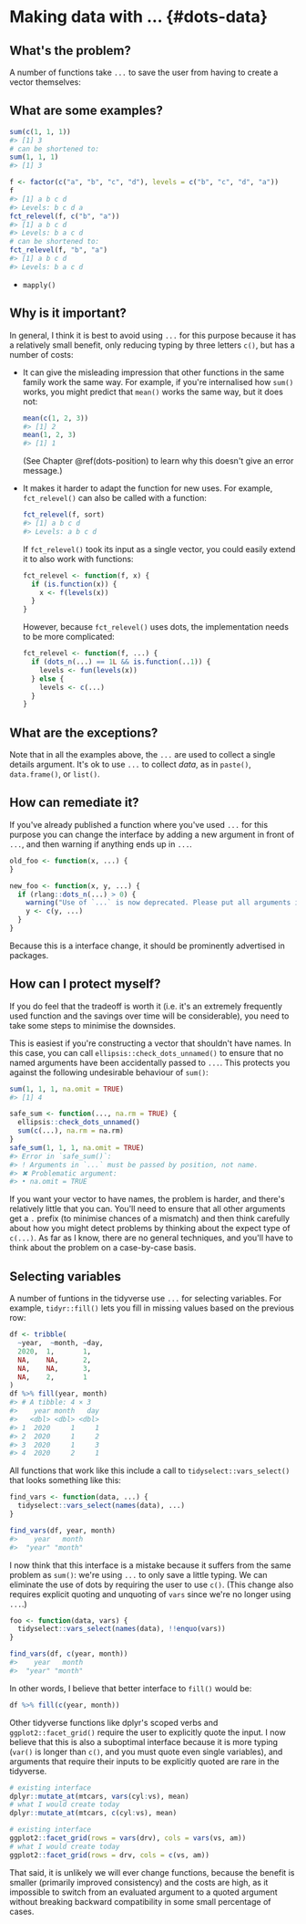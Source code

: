 # Making data with ... {#dots-data}



## What's the problem?

A number of functions take `...` to save the user from having to create a vector themselves:

## What are some examples?


```r
sum(c(1, 1, 1))
#> [1] 3
# can be shortened to:
sum(1, 1, 1)
#> [1] 3

f <- factor(c("a", "b", "c", "d"), levels = c("b", "c", "d", "a"))
f
#> [1] a b c d
#> Levels: b c d a
fct_relevel(f, c("b", "a"))
#> [1] a b c d
#> Levels: b a c d
# can be shortened to:
fct_relevel(f, "b", "a")
#> [1] a b c d
#> Levels: b a c d
```

*  `mapply()`



## Why is it important?

In general, I think it is best to avoid using `...` for this purpose because it has a relatively small benefit, only reducing typing by three letters `c()`, but has a number of costs:

*   It can give the misleading impression that other functions in the same
    family work the same way. For example, if you're internalised how `sum()`
    works, you might predict that `mean()` works the same way, but it does
    not:
  
    
    ```r
    mean(c(1, 2, 3))
    #> [1] 2
    mean(1, 2, 3)
    #> [1] 1
    ```
    
    (See Chapter \@ref(dots-position) to learn why this doesn't give an 
    error message.)

*   It makes it harder to adapt the function for new uses. For example, 
    `fct_relevel()` can also be called with a function:
    
    
    ```r
    fct_relevel(f, sort)
    #> [1] a b c d
    #> Levels: a b c d
    ```
    
    If `fct_relevel()` took its input as a single vector, you could easily 
    extend it to also work with functions:
    
    
    ```r
    fct_relevel <- function(f, x) {
      if (is.function(x)) {
        x <- f(levels(x))
      }
    }
    ```
    
    However, because `fct_relevel()` uses dots, the implementation needs to be 
    more complicated:

    
    ```r
    fct_relevel <- function(f, ...) {
      if (dots_n(...) == 1L && is.function(..1)) {
        levels <- fun(levels(x))
      } else {
        levels <- c(...)
      }
    }
    ```

## What are the exceptions?

Note that in all the examples above, the `...` are used to collect a single details argument. It's ok to use `...` to collect _data_, as in `paste()`, `data.frame()`, or `list()`.

## How can remediate it?

If you've already published a function where you've used `...` for this purpose you can change the interface by adding a new argument in front of `...`, and then warning if anything ends up in `...`.


```r
old_foo <- function(x, ...) {
}

new_foo <- function(x, y, ...) {
  if (rlang::dots_n(...) > 0) {
    warning("Use of `...` is now deprecated. Please put all arguments in `y`")
    y <- c(y, ...)
  }
}
```

Because this is a interface change, it should be prominently advertised in packages.

## How can I protect myself?

If you do feel that the tradeoff is worth it (i.e. it's an extremely frequently used function and the savings over time will be considerable), you need to take some steps to minimise the downsides.

This is easiest if you're constructing a vector that shouldn't have names. In this case, you can call `ellipsis::check_dots_unnamed()` to ensure that no named arguments have been accidentally passed to `...`. This protects you against the following undesirable behaviour of `sum()`:


```r
sum(1, 1, 1, na.omit = TRUE)
#> [1] 4

safe_sum <- function(..., na.rm = TRUE) {
  ellipsis::check_dots_unnamed()
  sum(c(...), na.rm = na.rm)
}
safe_sum(1, 1, 1, na.omit = TRUE)
#> Error in `safe_sum()`:
#> ! Arguments in `...` must be passed by position, not name.
#> ✖ Problematic argument:
#> • na.omit = TRUE
```

If you want your vector to have names, the problem is harder, and there's relatively little that you can. You'll need to ensure that all other arguments get a `.` prefix (to minimise chances of a mismatch) and then think carefully about how you might detect problems by thinking about the expect type of `c(...)`. As far as I know, there are no general techniques, and you'll have to think about the problem on a case-by-case basis.

## Selecting variables

A number of funtions in the tidyverse use `...` for selecting variables. For example, `tidyr::fill()` lets you fill in missing values based on the previous row:


```r
df <- tribble(
  ~year,  ~month, ~day,
  2020,  1,       1,
  NA,    NA,      2,
  NA,    NA,      3,
  NA,    2,       1
)
df %>% fill(year, month)
#> # A tibble: 4 × 3
#>    year month   day
#>   <dbl> <dbl> <dbl>
#> 1  2020     1     1
#> 2  2020     1     2
#> 3  2020     1     3
#> 4  2020     2     1
```

All functions that work like this include a call to `tidyselect::vars_select()` that looks something like this:


```r
find_vars <- function(data, ...) {
  tidyselect::vars_select(names(data), ...)
}

find_vars(df, year, month)
#>    year   month 
#>  "year" "month"
```

I now think that this interface is a mistake because it suffers from the same problem as `sum()`: we're using `...` to only save a little typing. We can eliminate the use of dots by requiring the user to use `c()`. (This change also requires explicit quoting and unquoting of `vars` since we're no longer using `...`.)


```r
foo <- function(data, vars) {
  tidyselect::vars_select(names(data), !!enquo(vars))
}

find_vars(df, c(year, month))
#>    year   month 
#>  "year" "month"
```

In other words, I believe that better interface to `fill()` would be:


```r
df %>% fill(c(year, month))
```

Other tidyverse functions like dplyr's scoped verbs and `ggplot2::facet_grid()` require the user to explicitly quote the input. I now believe that this is also a suboptimal interface because it is more typing (`var()` is longer than `c()`, and you must quote even single variables), and arguments that require their inputs to be explicitly quoted are rare in the tidyverse. 


```r
# existing interface
dplyr::mutate_at(mtcars, vars(cyl:vs), mean)
# what I would create today
dplyr::mutate_at(mtcars, c(cyl:vs), mean)

# existing interface
ggplot2::facet_grid(rows = vars(drv), cols = vars(vs, am))
# what I would create today
ggplot2::facet_grid(rows = drv, cols = c(vs, am))
```

That said, it is unlikely we will ever change functions, because the benefit is smaller (primarily improved consistency) and the costs are high, as it impossible to switch from an evaluated argument to a quoted argument without breaking backward compatibility in some small percentage of cases.

